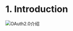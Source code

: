 # 1. Introduction

![OAuth2.0介绍](https://gitee.com/GolangStudy_1/AliGolangStudy/raw/master/docs/img/oauth2-介绍/oauth2-介绍-思维导图.jpg)
